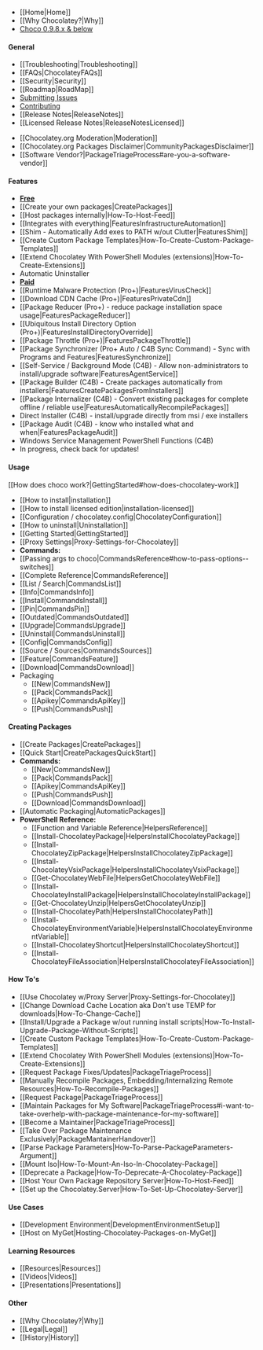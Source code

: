  - [[Home|Home]]
 - [[Why Chocolatey?|Why]]
 - [Choco 0.9.8.x & below](https://github.com/chocolatey/chocolatey/wiki)

#### General
 * [[Troubleshooting|Troubleshooting]]
 * [[FAQs|ChocolateyFAQs]]
 * [[Security|Security]]
 * [[Roadmap|RoadMap]]
 * [Submitting Issues](https://github.com/chocolatey/choco/blob/master/README.md#submitting-issues)
 * [Contributing](https://github.com/chocolatey/choco/blob/master/CONTRIBUTING.md)
 * [[Release Notes|ReleaseNotes]]
 * [[Licensed Release Notes|ReleaseNotesLicensed]]

 - [[Chocolatey.org Moderation|Moderation]]
 - [[Chocolatey.org Packages Disclaimer|CommunityPackagesDisclaimer]]
 - [[Software Vendor?|PackageTriageProcess#are-you-a-software-vendor]]

#### Features

 - <u>**Free**</u>
 - [[Create your own packages|CreatePackages]]
 - [[Host packages internally|How-To-Host-Feed]]
 - [[Integrates with everything|FeaturesInfrastructureAutomation]]
 - [[Shim - Automatically Add exes to PATH w/out Clutter|FeaturesShim]]
 - [[Create Custom Package Templates|How-To-Create-Custom-Package-Templates]]
 - [[Extend Chocolatey With PowerShell Modules (extensions)|How-To-Create-Extensions]]
 - Automatic Uninstaller
 - <u>**Paid**</u>
 - [[Runtime Malware Protection (Pro+)|FeaturesVirusCheck]]
 - [[Download CDN Cache (Pro+)|FeaturesPrivateCdn]]
 - [[Package Reducer (Pro+) - reduce package installation space usage|FeaturesPackageReducer]]
 - [[Ubiquitous Install Directory Option (Pro+)|FeaturesInstallDirectoryOverride]]
 - [[Package Throttle (Pro+)|FeaturesPackageThrottle]]
 - [[Package Synchronizer (Pro+ Auto / C4B Sync Command) - Sync with Programs and Features|FeaturesSynchronize]]
 - [[Self-Service / Background Mode (C4B) - Allow non-administrators to install/upgrade software|FeaturesAgentService]]
 - [[Package Builder (C4B) - Create packages automatically from installers|FeaturesCreatePackagesFromInstallers]]
 - [[Package Internalizer (C4B) - Convert existing packages for complete offline / reliable use|FeaturesAutomaticallyRecompilePackages]]
 - Direct Installer (C4B) - install/upgrade directly from msi / exe installers
 - [[Package Audit (C4B) - know who installed what and when|FeaturesPackageAudit]]
 - Windows Service Management PowerShell Functions (C4B)
 - In progress, check back for updates!

#### Usage

[[How does choco work?|GettingStarted#how-does-chocolatey-work]]

 - [[How to install|installation]]
 - [[How to install licensed edition|installation-licensed]]
 - [[Configuration / chocolatey.config|ChocolateyConfiguration]]
 - [[How to uninstall|Uninstallation]]
 - [[Getting Started|GettingStarted]]
 - [[Proxy Settings|Proxy-Settings-for-Chocolatey]]
 - **Commands:**
  - [[Passing args to choco|CommandsReference#how-to-pass-options--switches]]
  - [[Complete Reference|CommandsReference]]
  - [[List / Search|CommandsList]]
  - [[Info|CommandsInfo]]
  - [[Install|CommandsInstall]]
  - [[Pin|CommandsPin]]
  - [[Outdated|CommandsOutdated]]
  - [[Upgrade|CommandsUpgrade]]
  - [[Uninstall|CommandsUninstall]]
  - [[Config|CommandsConfig]]
  - [[Source / Sources|CommandsSources]]
  - [[Feature|CommandsFeature]]
  - [[Download|CommandsDownload]]
  - Packaging
    - [[New|CommandsNew]]
    - [[Pack|CommandsPack]]
    - [[Apikey|CommandsApiKey]]
    - [[Push|CommandsPush]]

#### Creating Packages

 - [[Create Packages|CreatePackages]]
 - [[Quick Start|CreatePackagesQuickStart]]
 - **Commands:**
   - [[New|CommandsNew]]
   - [[Pack|CommandsPack]]
   - [[Apikey|CommandsApiKey]]
   - [[Push|CommandsPush]]
   - [[Download|CommandsDownload]]
 - [[Automatic Packaging|AutomaticPackages]]
 - **PowerShell Reference:**
   - [[Function and Variable Reference|HelpersReference]]
   - [[Install-ChocolateyPackage|HelpersInstallChocolateyPackage]]
   - [[Install-ChocolateyZipPackage|HelpersInstallChocolateyZipPackage]]
   - [[Install-ChocolateyVsixPackage|HelpersInstallChocolateyVsixPackage]]
   - [[Get-ChocolateyWebFile|HelpersGetChocolateyWebFile]]
   - [[Install-ChocolateyInstallPackage|HelpersInstallChocolateyInstallPackage]]
   - [[Get-ChocolateyUnzip|HelpersGetChocolateyUnzip]]
   - [[Install-ChocolateyPath|HelpersInstallChocolateyPath]]
   - [[Install-ChocolateyEnvironmentVariable|HelpersInstallChocolateyEnvironmentVariable]]
   - [[Install-ChocolateyShortcut|HelpersInstallChocolateyShortcut]]
   - [[Install-ChocolateyFileAssociation|HelpersInstallChocolateyFileAssociation]]

#### How To's

 - [[Use Chocolatey w/Proxy Server|Proxy-Settings-for-Chocolatey]]
 - [[Change Download Cache Location aka Don't use TEMP for downloads|How-To-Change-Cache]]
 - [[Install/Upgrade a Package w/out running install scripts|How-To-Install-Upgrade-Package-Without-Scripts]]
 - [[Create Custom Package Templates|How-To-Create-Custom-Package-Templates]]
 - [[Extend Chocolatey With PowerShell Modules (extensions)|How-To-Create-Extensions]]
 - [[Request Package Fixes/Updates|PackageTriageProcess]]
 - [[Manually Recompile Packages, Embedding/Internalizing Remote Resources|How-To-Recompile-Packages]]
 - [[Request Package|PackageTriageProcess]]
 - [[Maintain Packages for My Software|PackageTriageProcess#i-want-to-take-overhelp-with-package-maintenance-for-my-software]]
 - [[Become a Maintainer|PackageTriageProcess]]
 - [[Take Over Package Maintenance Exclusively|PackageMantainerHandover]]
 - [[Parse Package Parameters|How-To-Parse-PackageParameters-Argument]]
 - [[Mount Iso|How-To-Mount-An-Iso-In-Chocolatey-Package]]
 - [[Deprecate a Package|How-To-Deprecate-A-Chocolatey-Package]]
 - [[Host Your Own Package Repository Server|How-To-Host-Feed]]
 - [[Set up the Chocolatey.Server|How-To-Set-Up-Chocolatey-Server]]

#### Use Cases

 - [[Development Environment|DevelopmentEnvironmentSetup]]
 - [[Host on MyGet|Hosting-Chocolatey-Packages-on-MyGet]]

#### Learning Resources

 - [[Resources|Resources]]
 - [[Videos|Videos]]
 - [[Presentations|Presentations]]

#### Other

 - [[Why Chocolatey?|Why]]
 - [[Legal|Legal]]
 - [[History|History]]
